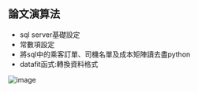 ## 論文演算法
* sql server基礎設定
* 常數項設定
* 將sql中的乘客訂單、司機名單及成本矩陣讀去盡python
* datafit函式:轉換資料格式

![image](https://github.com/YangShihKuan/THI-VRP-thesis/blob/master/%E7%A8%8B%E5%BC%8F%E7%B5%90%E6%A7%8B.PNG)
